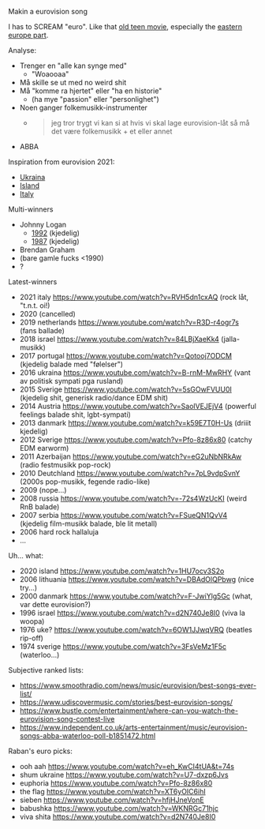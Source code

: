 Makin a eurovision song

I has to SCREAM "euro". Like that [old teen movie](https://www.youtube.com/watch?v=yZSoJtFxP4A), especially the [eastern europe part](https://www.youtube.com/watch?v=1mYqY5YELd0).

Analyse:
* Trenger en "alle kan synge med"
    * "Woaooaa"
* Må skille se ut med no weird shit
* Må "komme ra hjertet" eller "ha en historie"
    * (ha mye "passion" eller "personlighet")
* Noen ganger folkemusikk-instrumenter
    * > jeg tror trygt vi kan si at hvis vi skal lage eurovision-låt så må det være folkemusikk + et eller annet
* ABBA

Inspiration from eurovision 2021:
* [Ukraina](https://www.youtube.com/watch?v=U7-dxzp6Jvs)
* [Island](https://www.youtube.com/watch?v=jaTRNImqnHM)
* [Italy](https://www.youtube.com/watch?v=RVH5dn1cxAQ)

Multi-winners
* Johnny Logan
    * [1992](https://www.youtube.com/watch?v=wAoXb8vxIDo) (kjedelig)
    * [1987](https://www.youtube.com/watch?v=xfL_JIHzIdg) (kjedelig)
* Brendan Graham
* (bare gamle fucks <1990)
* ?

Latest-winners
* 2021 italy https://www.youtube.com/watch?v=RVH5dn1cxAQ (rock låt, "t.n.t. oi!)
* 2020 (cancelled)
* 2019 netherlands https://www.youtube.com/watch?v=R3D-r4ogr7s (fans ballade)
* 2018 israel https://www.youtube.com/watch?v=84LBjXaeKk4 (jalla-musikk)
* 2017 portugal https://www.youtube.com/watch?v=Qotooj7ODCM (kjedelig balade med "følelser")
* 2016 ukraina https://www.youtube.com/watch?v=B-rnM-MwRHY (vant av politisk sympati pga rusland)
* 2015 Sverige https://www.youtube.com/watch?v=5sGOwFVUU0I (kjedelig shit, generisk radio/dance EDM shit)
* 2014 Austria https://www.youtube.com/watch?v=SaolVEJEjV4 (powerful feelings balade shit, lgbt-sympati)
* 2013 danmark https://www.youtube.com/watch?v=k59E7T0H-Us (driiit kjedelig)
* 2012 Sverige https://www.youtube.com/watch?v=Pfo-8z86x80 (catchy EDM earworm)
* 2011 Azerbaijan https://www.youtube.com/watch?v=eG2uNbNRkAw (radio festmusikk pop-rock)
* 2010 Deutchland https://www.youtube.com/watch?v=7pL9vdpSvnY (2000s pop-musikk, fegende radio-like)
* 2009 (nope...)
* 2008 russia https://www.youtube.com/watch?v=-72s4WzUcKI (weird RnB balade)
* 2007 serbia https://www.youtube.com/watch?v=FSueQN1QvV4 (kjedelig film-musikk balade, ble lit metall)
* 2006 hard rock hallaluja
* ...

Uh... what:
* 2020 island https://www.youtube.com/watch?v=1HU7ocv3S2o
* 2006 lithuania https://www.youtube.com/watch?v=DBAdOlQPbwg (nice try...)
* 2000 danmark https://www.youtube.com/watch?v=F-JwiYlg5Gc (what, var dette eurovision?)
* 1996 israel https://www.youtube.com/watch?v=d2N740Je8I0 (viva la woopa)
* 1976 uke? https://www.youtube.com/watch?v=6OW1JJwqVRQ (beatles rip-off)
* 1974 sverige https://www.youtube.com/watch?v=3FsVeMz1F5c (waterloo...)

Subjective ranked lists:
* https://www.smoothradio.com/news/music/eurovision/best-songs-ever-list/
* https://www.udiscovermusic.com/stories/best-eurovision-songs/
* https://www.bustle.com/entertainment/where-can-you-watch-the-eurovision-song-contest-live
* https://www.independent.co.uk/arts-entertainment/music/eurovision-songs-abba-waterloo-poll-b1851472.html

Raban's euro picks:
* ooh aah https://www.youtube.com/watch?v=eh_KwCI4tUA&t=74s
* shum ukraine https://www.youtube.com/watch?v=U7-dxzp6Jvs
* euphoria https://www.youtube.com/watch?v=Pfo-8z86x80
* the flag https://www.youtube.com/watch?v=XT6yOIC6ihI
* sieben https://www.youtube.com/watch?v=hfjHJneVonE
* babushka https://www.youtube.com/watch?v=WKNRGc71hjc
* viva shita https://www.youtube.com/watch?v=d2N740Je8I0
